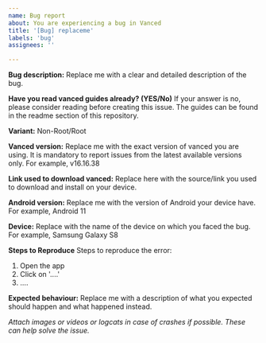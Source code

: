 ```yaml
---
name: Bug report
about: You are experiencing a bug in Vanced
title: '[Bug] replaceme'
labels: 'bug'
assignees: ''

---
```


<!-- MANAGER/MICROG/VANCED MUSIC ISSUES DO NOT BELONG HERE, READ THE README FOR MORE INFO -->

**Bug description:**
Replace me with a clear and detailed description of the bug.

**Have you read vanced guides already? (YES/No)**
If your answer is no, please consider reading before creating this issue. The guides can be found in the readme section of this repository. 

**Variant:**
Non-Root/Root

**Vanced version:**
Replace me with the exact version of vanced you are using. It is mandatory to report issues from the latest available versions only. For example, v16.16.38

**Link used to download vanced:**
Replace here with the source/link you used to download and install on your device. 

**Android version:**
Replace me with the version of Android your device have. For example, Android 11 

**Device:**
Replace with the name of the device on which you faced the bug. For example, Samsung Galaxy S8

**Steps to Reproduce**
Steps to reproduce the error:
1. Open the app
2. Click on '....'
3. ....

**Expected behaviour:**
Replace me with a description of what you expected should happen and what happened instead.


_Attach images or videos or logcats in case of crashes if possible. These can help solve the issue._
